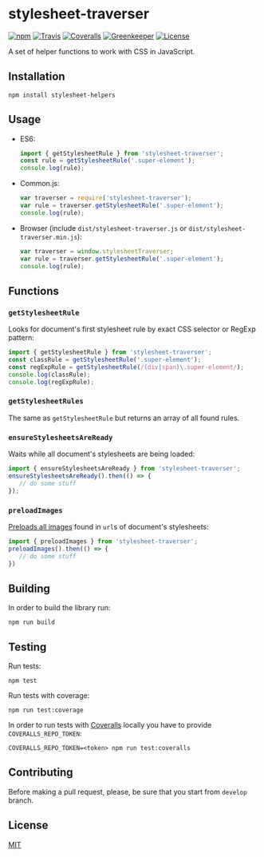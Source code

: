 # stylesheet-traverser

[![npm](https://img.shields.io/npm/v/stylesheet-traverser.svg)](https://www.npmjs.com/package/stylesheet-traverser)
[![Travis](https://img.shields.io/travis/ezze/stylesheet-traverser/develop.svg)](https://travis-ci.org/ezze/stylesheet-traverser)
[![Coveralls](https://img.shields.io/coveralls/github/ezze/stylesheet-traverser/develop.svg)](https://coveralls.io/github/ezze/stylesheet-traverser)
[![Greenkeeper](https://badges.greenkeeper.io/ezze/stylesheet-traverser.svg)](https://greenkeeper.io/)
[![License](https://img.shields.io/github/license/mashape/apistatus.svg)](LICENSE)

A set of helper functions to work with CSS in JavaScript.

## Installation

```
npm install stylesheet-helpers
```

## Usage

- ES6:

   ```javascript
   import { getStylesheetRule } from 'stylesheet-traverser';
   const rule = getStylesheetRule('.super-element');
   console.log(rule);
   ```

- Common.js:

   ```javascript
   var traverser = require('stylesheet-traverser');
   var rule = traverser.getStylesheetRule('.super-element');
   console.log(rule);
   ```
    
- Browser (include `dist/stylesheet-traverser.js` or `dist/stylesheet-traverser.min.js`):

    ```javascript
    var traverser = window.stylesheetTraverser;
    var rule = traverser.getStylesheetRule('.super-element');
    console.log(rule);
    ```
    
## Functions

### `getStylesheetRule`

Looks for document's first stylesheet rule by exact CSS selector or RegExp pattern:

```javascript
import { getStylesheetRule } from 'stylesheet-traverser';
const classRule = getStylesheetRule('.super-element');
const regExpRule = getStylesheetRule(/(div|span)\.super-element/);
console.log(classRule);
console.log(regExpRule);
```
  
### `getStylesheetRules`

The same as `getStylesheetRule` but returns an array of all found rules.

### `ensureStylesheetsAreReady`

Waits while all document's stylesheets are being loaded:

```javascript
import { ensureStylesheetsAreReady } from 'stylesheet-traverser';
ensureStylesheetsAreReady().then(() => {
   // do some stuff
});
```
    
### `preloadImages`

[Preloads all images](https://stackoverflow.com/a/40311881/506695) found in `url`s of document's
stylesheets:
    
```javascript
import { preloadImages } from 'stylesheet-traverser';
preloadImages().then(() => {
   // do some stuff
})
```
    
## Building

In order to build the library run:

```
npm run build
```                                          
    
## Testing
    
Run tests:

```
npm test
```
    
Run tests with coverage:

```
npm run test:coverage
```
    
In order to run tests with [Coveralls](http://coveralls.io) locally you have to provide `COVERALLS_REPO_TOKEN`:
   
```
COVERALLS_REPO_TOKEN=<token> npm run test:coveralls
``` 
    
## Contributing
    
Before making a pull request, please, be sure that you start from `develop` branch.

## License

[MIT](LICENSE)
